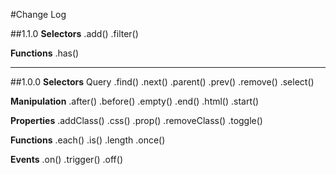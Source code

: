 #Change Log

##1.1.0
**Selectors**
.add() .filter()

**Functions**
.has()

------------------------------------

##1.0.0
**Selectors**
Query    .find()   .next()   .parent()   .prev()   .remove()   .select()

**Manipulation**
.after()   .before()   .empty() .end()   .html()   .start()

**Properties**
.addClass()   .css()   .prop()   .removeClass()   .toggle()

**Functions**
.each()   .is()   .length   .once()

**Events**
.on()   .trigger()   .off()